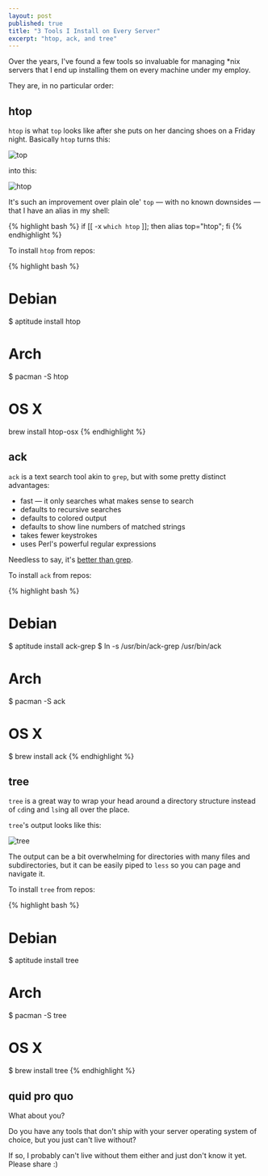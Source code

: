 ```yaml
---
layout: post
published: true
title: "3 Tools I Install on Every Server"
excerpt: "htop, ack, and tree"
---
```


Over the years, I've found a few tools so invaluable for managing *nix servers that I end up installing them on every machine under my employ.

They are, in no particular order:

## htop

`htop` is what `top` looks like after she puts on her dancing shoes on a Friday night. Basically `htop` turns this:

![top]

into this:

![htop][htop]

It's such an improvement over plain ole' `top` &mdash; with no known downsides &mdash; that I have an alias in my shell:

{% highlight bash %}
if [[ -x `which htop` ]]; then alias top="htop"; fi
{% endhighlight %}

To install `htop` from repos:

{% highlight bash %}
# Debian
$ aptitude install htop
# Arch
$ pacman -S htop
# OS X
brew install htop-osx
{% endhighlight %}

## ack

`ack` is a text search tool akin to `grep`, but with some pretty distinct advantages:

* fast &mdash; it only searches what makes sense to search
* defaults to recursive searches
* defaults to colored output
* defaults to show line numbers of matched strings
* takes fewer keystrokes
* uses Perl's powerful regular expressions

Needless to say, it's [better than grep][betterthangrep].

To install `ack` from repos:

{% highlight bash %}
# Debian
$ aptitude install ack-grep
$ ln -s /usr/bin/ack-grep /usr/bin/ack
# Arch
$ pacman -S ack
# OS X
$ brew install ack
{% endhighlight %}

## tree

`tree` is a great way to wrap your head around a directory structure instead of `cd`ing and `ls`ing all over the place.

`tree`'s output looks like this:

![tree][tree]

The output can be a bit overwhelming for directories with many files and subdirectories, but it can be easily piped to `less` so you can page and navigate it.

To install `tree` from repos:

{% highlight bash %}
# Debian
$ aptitude install tree
# Arch
$ pacman -S tree
# OS X
$ brew install tree
{% endhighlight %}

## quid pro quo

What about you?

Do you have any tools that don't ship with your server operating system of choice, but you just can't live without?

If so, I probably can't live without them either and just don't know it yet. Please share :)

[top]:http://jerodsanto.net/drop/top-20120614-160039.png
[htop]:http://jerodsanto.net/drop/htop-20120614-155945.png
[betterthangrep]:http://betterthangrep.com/
[tree]:http://jerodsanto.net/drop/tree-20120614-161039.png
